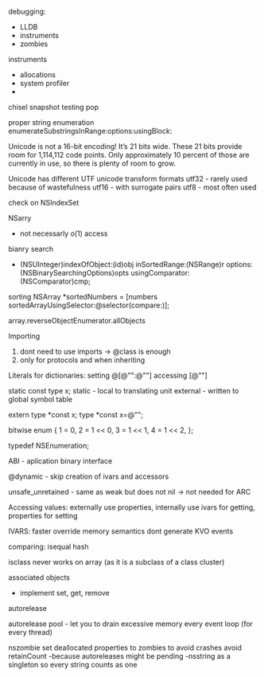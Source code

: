 debugging:
- LLDB
- instruments
- zombies

instruments
- allocations
- system profiler
- 


chisel
snapshot testing
pop


proper string enumeration
enumerateSubstringsInRange:options:usingBlock: 

Unicode is not a 16-bit encoding! It’s 21 bits wide. These 21 bits provide room for 1,114,112 code points. Only approximately 10 percent of those are currently in use, so there is plenty of room to grow.

Unicode has different UTF unicode transform formats
utf32 - rarely used because of wastefulness
utf16 - with surrogate pairs
utf8 - most often used

check on NSIndexSet

NSarry
- not necessarly o(1) access


bianry search
- (NSUInteger)indexOfObject:(id)obj 
              inSortedRange:(NSRange)r 
                    options:(NSBinarySearchingOptions)opts 
            usingComparator:(NSComparator)cmp;

sorting
NSArray *sortedNumbers = [numbers sortedArrayUsingSelector:@selector(compare:)];


array.reverseObjectEnumerator.allObjects

Importing
1. dont need to use imports -> @class is enough
2. only for protocols and when inheriting

Literals for dictionaries:
setting @[@"":@""]
accessing [@""]

static const type x;
static - local to translating unit
external - written to global symbol table

extern type *const x;
type *const x=@"";

bitwise enum
{
	1 = 0,
	2 = 1 << 0,
	3 = 1 << 1,
	4 = 1 << 2,
};

typedef NSEnumeration;

ABI - aplication binary interface

@dynamic - skip creation of ivars and accessors

unsafe_unretained - same as weak but does not nil -> not needed for ARC

Accessing values:
externally use properties,
internally use ivars for getting, properties for setting

IVARS:
faster
override memory semantics
dont generate KVO events

comparing:
isequal
hash

isclass never works on array (as it is a subclass of a class cluster)


associated objects
- implement set, get, remove


autorelease 

autorelease pool - let you to drain excessive memory every event loop (for every thread)

nszombie set deallocated properties to zombies to avoid crashes
avoid retainCount
-because autoreleases might be pending
-nsstring as a singleton so every string counts as one